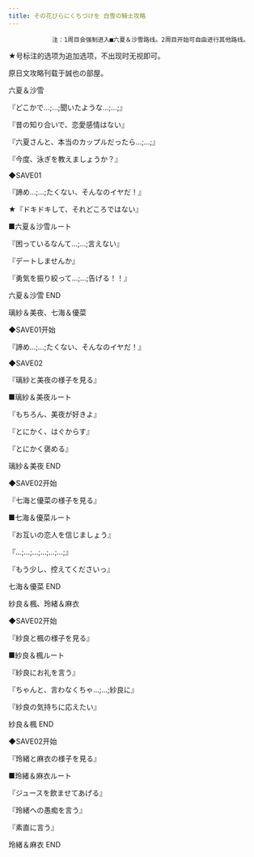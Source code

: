 ```yaml
---
title: その花びらにくちづけを 白雪の騎士攻略
---
```


                注：1周目会强制进入■六夏＆沙雪路线。2周目开始可自由进行其他路线。

★号标注的选项为追加选项，不出现时无视即可。

原日文攻略刊载于誠也の部屋。



六夏＆沙雪



『どこかで…;…;聞いたような…;…;』

『昔の知り合いで、恋愛感情はない』

『六夏さんと、本当のカップルだったら…;…;』

『今度、泳ぎを教えましょうか？』

◆SAVE01

『諦め…;…;たくない、そんなのイヤだ！』

★『ドキドキして、それどころではない』

■六夏＆沙雪ルート

『困っているなんて…;…;言えない』

『デートしませんか』

『勇気を振り絞って…;…;告げる！！』



六夏＆沙雪 END



璃紗＆美夜、七海＆優菜



◆SAVE01开始

『諦め…;…;たくない、そんなのイヤだ！』

◆SAVE02

『璃紗と美夜の様子を見る』

■璃紗＆美夜ルート

『もちろん、美夜が好きよ』

『とにかく、はぐからす』

『とにかく褒める』



璃紗＆美夜 END



◆SAVE02开始

『七海と優菜の様子を見る』

■七海＆優菜ルート

『お互いの恋人を信じましょう』

『…;…;…;…;…;…;』

『もう少し、控えてくださいっ』



七海＆優菜 END



紗良＆楓、玲緒＆麻衣



◆SAVE02开始

『紗良と楓の様子を見る』

■紗良＆楓ルート

『紗良にお礼を言う』

『ちゃんと、言わなくちゃ…;…;紗良に』

『紗良の気持ちに応えたい』



紗良＆楓 END



◆SAVE02开始

『玲緒と麻衣の様子を見る』

■玲緒＆麻衣ルート

『ジュースを飲ませてあげる』

『玲緒への愚痴を言う』

『素直に言う』



玲緒＆麻衣 END


              
